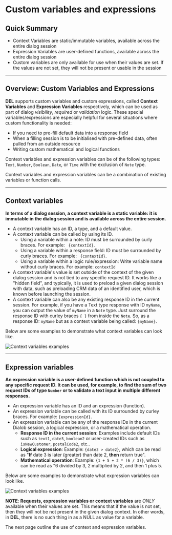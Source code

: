 # Custom variables and expressions


## Quick Summary

* Context Variables are static/immutable variables, available across the entire dialog session
* Expression Variables are user-defined functions, available across the entire dialog session
* Custom variables are only available for use when their values are set. If the values are not set, they will not be present or usable in the session

---

## Overview: Custom Variables and Expressions

**DEL** supports custom variables and custom expressions, called **Context Variables** and **Expression Variables** respectively, which can be used as part of dialog *visibility*, *required* or *validation* logic. These special variables/expressions are especially helpful for several situations where custom functionality is needed:

* If you need to pre-fill default data into a response field
* When a filling session is to be initialised with pre-defined data, often pulled from an outside resource
* Writing custom mathematical and logical functions

Context variables and expression variables can be of the following types: `Text`, `Number`, `Boolean`, `Date`, or `Time` with the exclusion of `Note` type.

Context variables and expression variables can be a combination of existing variables or function calls.  

---

## Context variables 

**In terms of a dialog session, a context variable is a static variable: it is immutable in the dialog session and is available across the entire session.**  

* A context variable has an ID, a type, and a default value.  
* A context variable can be called by using its ID.
  * Using a variable within a note: ID must be surrounded by curly braces. For example: ` {contextId}`.
  * Using a variable within a response field: ID must be surrounded by curly braces. For example: ` {contextId}`.
  * Using a variable within a logic rule/expression: Write variable name without curly braces. For example: `contextId`
* A context variable's value is set outside of the context of the given dialog session and is not tied to any specific request ID. It works like a "hidden field", and typically, it is used to preload a given dialog session with data, such as preloading CRM data of an identified user, which is known before launching the session.  
* A context variable  can also be any existing response ID in the current session. For example, if you have a Text type response with ID `myName`, you can output the value of `myName` in a `Note` type. Just surround the response ID with curley braces `{ }` from inside the `Note`. So, as a response ID: `myName` but as a context variable being called: `{myName}`.  

Below are some examples to demonstrate what context variables can look like.

![Context variables examples](/advancedoperations/context-variable-examples.png)

---

## Expression variables 
**An expression variable is a user-defined function which is not coupled to any specific request ID. It can be used, for example, to find the sum of two request IDs of type `Number` or to validate a text input in multiple different responses.** 

* An expression variable has an ID and an expression (function).
* An expression variable can be called with its ID surrounded by curley braces. For example: `{expressionId}`.
* An expression variable can be any of the response IDs in the current Dialob session, a logical expression, or a mathematical operation.
  * **Response ID in the current session**: Examples include default IDs such as `text1`, `date3`, `boolean2` or user-created IDs such as `isNewCustomer`, `postalCode2`, etc..
  * **Logical expression**: Example: `{date3 > date2}`, which can be read as "**If** date 3 is later (greater) than date 2, **then** return true".
  * **Mathematical operation**: Example: `{1 + 5 + 2 * (6 / 3)}`, which can be read as "6 divided by 3, 2 multiplied by 2, and then 1 plus 5.

Below are some examples to demonstrate what expression variables can look like.

![Context variables examples](/advancedoperations/expression-variable-examples.png)

**NOTE**: **Requests, expression variables or context variables** are *ONLY* available when their values are set. This means that if the value is not set, then they will not be not present in the given dialog context.  In other words, in **DEL**, there is no such thing in as a NULL as value for a variable.

The next page outline the use of context and expression variables.

